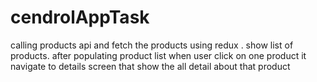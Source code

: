 # cendrolAppTask
calling products api and fetch the products using redux . show list of products. after populating product list when user click on one product it navigate to details screen that show the all detail about that product

